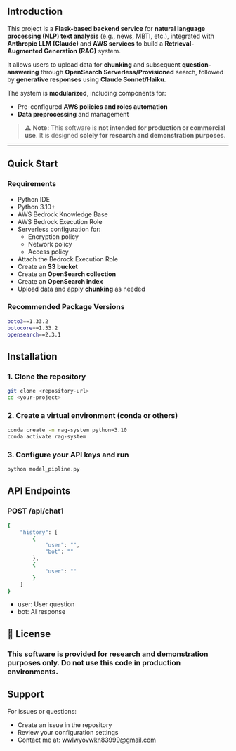 ## Introduction

This project is a **Flask-based backend service** for **natural language processing (NLP) text analysis** (e.g., news, MBTI, etc.), integrated with **Anthropic LLM (Claude)** and **AWS services** to build a **Retrieval-Augmented Generation (RAG)** system.  

It allows users to upload data for **chunking** and subsequent **question-answering** through **OpenSearch Serverless/Provisioned** search, followed by **generative responses** using **Claude Sonnet/Haiku**.  

The system is **modularized**, including components for:
- Pre-configured **AWS policies and roles automation**  
- **Data preprocessing** and management  

> ⚠️ **Note:** This software is **not intended for production or commercial use**. It is designed **solely for research and demonstration purposes**.

---

## Quick Start

### Requirements
- Python IDE  
- Python 3.10+  
- AWS Bedrock Knowledge Base  
- AWS Bedrock Execution Role  
- Serverless configuration for:
  - Encryption policy  
  - Network policy  
  - Access policy  
- Attach the Bedrock Execution Role  
- Create an **S3 bucket**  
- Create an **OpenSearch collection**  
- Create an **OpenSearch index**  
- Upload data and apply **chunking** as needed  

### Recommended Package Versions
```bash
boto3==1.33.2
botocore==1.33.2
opensearch==2.3.1
```

## Installation

### 1. Clone the repository
```bash
git clone <repository-url>
cd <your-project>
```

### 2. Create a virtual environment (conda or others)
```bash
conda create -n rag-system python=3.10
conda activate rag-system
```

### 3. Configure your API keys and run
```bash
python model_pipline.py
```

## API Endpoints
### POST /api/chat1
```bash
{
    "history": [
        {
            "user": "",
            "bot": ""
        },
        {
            "user": ""
        }
    ]
}
```
- user: User question
- bot: AI response

## 📄 License
### This software is provided for research and demonstration purposes only. Do not use this code in production environments.

## Support
For issues or questions:
- Create an issue in the repository
- Review your configuration settings
- Contact me at: wwlwyovwkn83999@gmail.com
